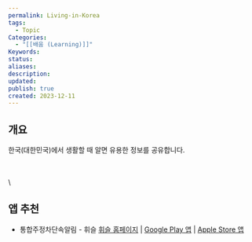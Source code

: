 ```yaml
---
permalink: Living-in-Korea
tags:
  - Topic
Categories:
  - "[[배움 (Learning)]]"
Keywords: 
status: 
aliases: 
description: 
updated: 
publish: true
created: 2023-12-11
---
```


## 개요
한국(대한민국)에서 생활할 때 알면 유용한 정보를 공유합니다. 

\
\
\
	
## 앱 추천
- 통합주정차단속알림 - 휘슬 
  [휘슬 홈페이지](https://www.010car.kr/)   |   [Google Play 앱](https://play.google.com/store/apps/details?id=kr.co.monoplatform.whistle&hl=ko&gl=US)  |  [Apple Store 앱](https://apps.apple.com/kr/app/%ED%86%B5%ED%95%A9%EC%A3%BC%EC%A0%95%EC%B0%A8%EB%8B%A8%EC%86%8D%EC%95%8C%EB%A6%BC-%ED%9C%98%EC%8A%AC/id1552301194)